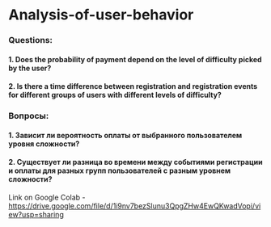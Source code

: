 # Analysis-of-user-behavior
### Questions:
#### 1. Does the probability of payment depend on the level of difficulty picked by the user?
#### 2. Is there a time difference between registration and registration events for different groups of users with different levels of difficulty?

### Вопросы:
#### 1. Зависит ли вероятность оплаты от выбранного пользователем уровня сложности?
#### 2. Существует ли разница во времени между событиями регистрации и оплаты для разных групп пользователей с разным уровнем сложности?
Link on Google Colab - https://drive.google.com/file/d/1i9nv7bezSlunu3QpgZHw4EwQKwadVopi/view?usp=sharing
